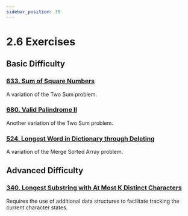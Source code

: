 ```yaml
---
sidebar_position: 10
---
```


# 2.6 Exercises

## Basic Difficulty

### [633. Sum of Square Numbers](https://leetcode.com/problems/sum-of-square-numbers/)

A variation of the Two Sum problem.

### [680. Valid Palindrome II](https://leetcode.com/problems/valid-palindrome-ii/)

Another variation of the Two Sum problem.

### [524. Longest Word in Dictionary through Deleting](https://leetcode.com/problems/longest-word-in-dictionary-through-deleting/)

A variation of the Merge Sorted Array problem.

## Advanced Difficulty

### [340. Longest Substring with At Most K Distinct Characters](https://leetcode.com/problems/longest-substring-with-at-most-k-distinct-characters/)

Requires the use of additional data structures to facilitate tracking the current character states.